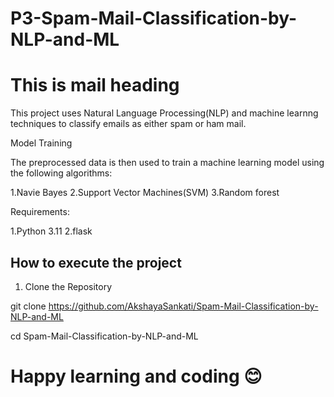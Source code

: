 # P3-Spam-Mail-Classification-by-NLP-and-ML
<h1> This is mail heading</h1>
 This project uses Natural Language Processing(NLP) and machine learnng techniques to classify emails as either spam or ham mail.
<p> Model Training</p>

 The preprocessed data is then used to train a machine learning model using the following algorithms:
 
 1.Navie Bayes
 2.Support Vector Machines(SVM)
 3.Random forest
 
 Requirements:
 
 1.Python 3.11
 2.flask
<h2> How to execute the project </h2>

1. Clone the Repository
   
git clone https://github.com/AkshayaSankati/Spam-Mail-Classification-by-NLP-and-ML

cd  Spam-Mail-Classification-by-NLP-and-ML


 # Happy learning and coding 😊 



 
